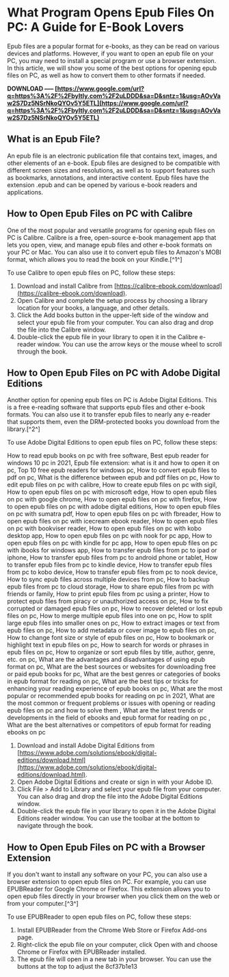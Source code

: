 # What Program Opens Epub Files On PC: A Guide for E-Book Lovers
 
Epub files are a popular format for e-books, as they can be read on various devices and platforms. However, if you want to open an epub file on your PC, you may need to install a special program or use a browser extension. In this article, we will show you some of the best options for opening epub files on PC, as well as how to convert them to other formats if needed.
 
**DOWNLOAD ––– [https://www.google.com/url?q=https%3A%2F%2Fbyltly.com%2F2uLDDD&sa=D&sntz=1&usg=AOvVaw2S7Dz5NSrNkoQYOv5Y5ETL](https://www.google.com/url?q=https%3A%2F%2Fbyltly.com%2F2uLDDD&sa=D&sntz=1&usg=AOvVaw2S7Dz5NSrNkoQYOv5Y5ETL)**


 
## What is an Epub File?
 
An epub file is an electronic publication file that contains text, images, and other elements of an e-book. Epub files are designed to be compatible with different screen sizes and resolutions, as well as to support features such as bookmarks, annotations, and interactive content. Epub files have the extension .epub and can be opened by various e-book readers and applications.
 
## How to Open Epub Files on PC with Calibre
 
One of the most popular and versatile programs for opening epub files on PC is Calibre. Calibre is a free, open-source e-book management app that lets you open, view, and manage epub files and other e-book formats on your PC or Mac. You can also use it to convert epub files to Amazon's MOBI format, which allows you to read the book on your Kindle.[^1^]
 
To use Calibre to open epub files on PC, follow these steps:
 
1. Download and install Calibre from [https://calibre-ebook.com/download](https://calibre-ebook.com/download).
2. Open Calibre and complete the setup process by choosing a library location for your books, a language, and other details.
3. Click the Add books button in the upper-left side of the window and select your epub file from your computer. You can also drag and drop the file into the Calibre window.
4. Double-click the epub file in your library to open it in the Calibre e-reader window. You can use the arrow keys or the mouse wheel to scroll through the book.

## How to Open Epub Files on PC with Adobe Digital Editions
 
Another option for opening epub files on PC is Adobe Digital Editions. This is a free e-reading software that supports epub files and other e-book formats. You can also use it to transfer epub files to nearly any e-reader that supports them, even the DRM-protected books you download from the library.[^2^]
 
To use Adobe Digital Editions to open epub files on PC, follow these steps:
 
How to read epub books on pc with free software,  Best epub reader for windows 10 pc in 2021,  Epub file extension: what is it and how to open it on pc,  Top 10 free epub readers for windows pc,  How to convert epub files to pdf on pc,  What is the difference between epub and pdf files on pc,  How to edit epub files on pc with calibre,  How to create epub files on pc with sigil,  How to open epub files on pc with microsoft edge,  How to open epub files on pc with google chrome,  How to open epub files on pc with firefox,  How to open epub files on pc with adobe digital editions,  How to open epub files on pc with sumatra pdf,  How to open epub files on pc with fbreader,  How to open epub files on pc with icecream ebook reader,  How to open epub files on pc with bookviser reader,  How to open epub files on pc with kobo desktop app,  How to open epub files on pc with nook for pc app,  How to open epub files on pc with kindle for pc app,  How to open epub files on pc with ibooks for windows app,  How to transfer epub files from pc to ipad or iphone,  How to transfer epub files from pc to android phone or tablet,  How to transfer epub files from pc to kindle device,  How to transfer epub files from pc to kobo device,  How to transfer epub files from pc to nook device,  How to sync epub files across multiple devices from pc,  How to backup epub files from pc to cloud storage,  How to share epub files from pc with friends or family,  How to print epub files from pc using a printer,  How to protect epub files from piracy or unauthorized access on pc,  How to fix corrupted or damaged epub files on pc,  How to recover deleted or lost epub files on pc,  How to merge multiple epub files into one on pc,  How to split large epub files into smaller ones on pc,  How to extract images or text from epub files on pc,  How to add metadata or cover image to epub files on pc,  How to change font size or style of epub files on pc,  How to bookmark or highlight text in epub files on pc,  How to search for words or phrases in epub files on pc,  How to organize or sort epub files by title, author, genre, etc. on pc,  What are the advantages and disadvantages of using epub format on pc,  What are the best sources or websites for downloading free or paid epub books for pc,  What are the best genres or categories of books in epub format for reading on pc,  What are the best tips or tricks for enhancing your reading experience of epub books on pc,  What are the most popular or recommended epub books for reading on pc in 2021,  What are the most common or frequent problems or issues with opening or reading epub files on pc and how to solve them ,  What are the latest trends or developments in the field of ebooks and epub format for reading on pc ,  What are the best alternatives or competitors of epub format for reading ebooks on pc

1. Download and install Adobe Digital Editions from [https://www.adobe.com/solutions/ebook/digital-editions/download.html](https://www.adobe.com/solutions/ebook/digital-editions/download.html).
2. Open Adobe Digital Editions and create or sign in with your Adobe ID.
3. Click File > Add to Library and select your epub file from your computer. You can also drag and drop the file into the Adobe Digital Editions window.
4. Double-click the epub file in your library to open it in the Adobe Digital Editions reader window. You can use the toolbar at the bottom to navigate through the book.

## How to Open Epub Files on PC with a Browser Extension
 
If you don't want to install any software on your PC, you can also use a browser extension to open epub files on PC. For example, you can use EPUBReader for Google Chrome or Firefox. This extension allows you to open epub files directly in your browser when you click them on the web or from your computer.[^3^]
 
To use EPUBReader to open epub files on PC, follow these steps:

1. Install EPUBReader from the Chrome Web Store or Firefox Add-ons page.
2. Right-click the epub file on your computer, click Open with and choose Chrome or Firefox with EPUBReader installed.
3. The epub file will open in a new tab in your browser. You can use the buttons at the top to adjust the 8cf37b1e13


